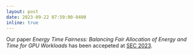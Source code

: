 ```yaml
---
layout: post
date: 2023-09-22 07:59:00-0400
inline: true
---
```



Our paper *Energy Time Fairness: Balancing Fair Allocation of Energy and Time for GPU Workloads* has been accepeted at [SEC 2023](https://acm-ieee-sec.org/2023/).  